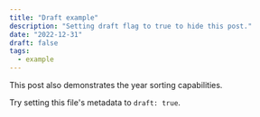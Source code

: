 ```yaml
---
title: "Draft example"
description: "Setting draft flag to true to hide this post."
date: "2022-12-31"
draft: false
tags:
  - example
---
```


This post also demonstrates the year sorting capabilities.

Try setting this file's metadata to `draft: true`.
